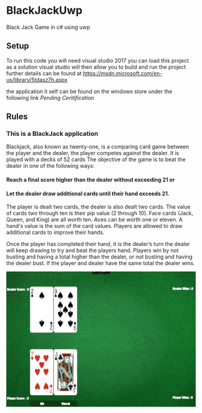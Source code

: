 # BlackJackUwp
Black Jack Game in c# using uwp

## Setup
To run this code you will need visual studio 2017
you can load this project as a solution visual studio will then allow you to build and run the project
further details can be found at https://msdn.microsoft.com/en-us/library/5tdasz7h.aspx

the application it self can be found on the windows store under the following link
*Pending Ceritification*

## Rules
### This is a BlackJack application

Blackjack, also known as twenty-one, is a comparing card game between the player and the dealer, the player competes against the dealer. It is played with a decks of 52 cards The objective of the game is to beat the dealer in one of the following ways:

#### Reach a final score higher than the dealer without exceeding 21 or
#### Let the dealer draw additional cards until their hand exceeds 21.

The player is dealt two cards, the dealer is also dealt two cards. The value of cards two through ten is their pip value (2 through 10). Face cards (Jack, Queen, and King) are all worth ten. Aces can be worth one or eleven. A hand's value is the sum of the card values. Players are allowed to draw additional cards to improve their hands.

Once the player has completed their hand, it is the dealer’s turn the dealer will keep drawing to try and beat the players hand. Players win by not busting and having a total higher than the dealer, or not busting and having the dealer bust. If the player and dealer have the same total the dealer wins.

![blackjackscreenShot](https://github.com/Uamhan/BlackJackUwp/blob/master/screenshot.JPG)


